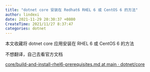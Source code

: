 ```yaml
---
title: "dotnet core 安装在 Redhat6 RHEL 6 或 CentOS 6 的方法"
author: lindexi
date: 2021-11-29 20:30:37 +0800
CreateTime: 2021/11/27 8:37:47
categories: dotnet
---
```


本文收藏将 dotnet core 应用安装在 RHEL 6 或 CentOS 6 的方法

<!--more-->


<!-- CreateTime:2021/11/27 8:37:47 -->


不想翻译，自己去看官方文档

[core/build-and-install-rhel6-prerequisites.md at main · dotnet/core](https://github.com/dotnet/core/blob/main/Documentation/build-and-install-rhel6-prerequisites.md )

